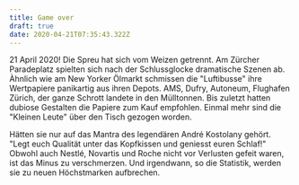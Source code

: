 ```yaml
---
title: Game over
draft: true
date: 2020-04-21T07:35:43.322Z
---
```

21 April 2020! Die Spreu hat sich vom Weizen getrennt. Am Zürcher Paradeplatz spielten sich nach der Schlussglocke dramatische Szenen ab. Àhnlich wie am New Yorker Ölmarkt schmissen die "Luftibusse" ihre Wertpapiere panikartig aus ihren Depots. AMS, Dufry, Autoneum, Flughafen Zürich, der ganze Schrott landete in den Mülltonnen. Bis zuletzt hatten dubiose Gestalten die Papiere zum Kauf empfohlen. Einmal mehr sind die "Kleinen Leute" über den Tisch gezogen worden.

Hätten sie nur auf das Mantra des legendären André Kostolany gehört. "Legt euch Qualität unter das Kopfkissen und geniesst euren Schlaf!" Obwohl auch Nestlé, Novartis und Roche nicht vor Verlusten gefeit waren, ist das Minus zu verschmerzen. Und irgendwann, so die Statistik, werden sie zu neuen Höchstmarken aufbrechen.